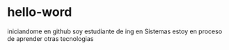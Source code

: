 # hello-word
iniciandome en github
soy estudiante de ing en Sistemas estoy en proceso de aprender otras tecnologias 
